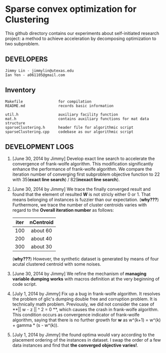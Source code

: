 Sparse convex optimization for Clustering
=======================

This github directory contains our experiments about self-initiated research
project: a method to achieve acceleration by decomposing optimization to two subproblem.

DEVELOPERS
---------------

    Jimmy Lin - jimmylin@utexas.edu
    Ian Yen - a061105@gmail.com


Inventory
--------------

    Makefile                for compilation
    README.md               records basic information

    util.h                  auxiliary facility function
    mat.h                   contains auxiliary functions for mat data structure
    sparseClustering.h      header file for algorithmic script
    sparseClustering.cpp    codebase as our algorithmic script


DEVELOPMENT LOGS
---------------

1. [June 30, 2014 by Jimmy] Develop exact line search to accelerate the convergence of
   frank-wolfe algorithm. This modification significantly enhance the
   performance of frank-wolfe algorithm. We compare the iteration number of
   converging first subproblem objective function to 22 with 35(**exact line search**) / 82(**inexact line search**). 
   
2. [June 30, 2014 by Jimmy] We trace the finally converged result and found that the
   element of resulted **W** is not stricly either 0 or 1. That means
   belonging of instances is fuzzier than our expectation. (**why???**) Furthermore, we
   trace the number of cluster centroids varies with regard to the **Overall
   iteration number** as follows:  

   | iter | nCentroid |
   | -----|:---------:|
   | 100  | about 60  |
   | 200  | about 40  |
   | 300  | about 30  |

   (**why???**) However, the synthetic dataset is generated by means of four
   acutal clustered centroid with some noises. 

3. [June 30, 2014 by Jimmy] We refine the mechanism of **managing variable
   dumping works** with macros definition at the very beginning of code script.

4. [July 1, 2014 by Jimmy] Fix up a bug in frank-wolfe algorithm. It resolves
   the problem of glic's dumping double free and corruption problem. It is
   technically math problem. Previously, we did not consider the case of 
   **|| w - z || ^ 2 = 0 **, which causes the crash in frank-wolfe algorithm.
   This condition occurs as convergence indicator of frank-wolfe algorithm,
   saying that there is no further growth for **w** as w^(k+1) = w^(k) + gamma
   \* (s - w^(k)). 

5. [July 1, 2014 by Jimmy] the found optima would vary according to the
   placement ordering of the instances in dataset. I swap the order of a few
   data instances and find that **the converged objective varies!**.  
